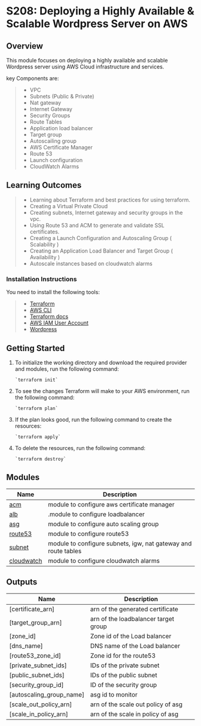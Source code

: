 # S208: Deploying a Highly Available & Scalable Wordpress Server on AWS

## Overview

This module focuses on deploying a highly available and scalable Wordpress server using AWS Cloud infrastructure and services. 

key Components are:

> - VPC
> - Subnets (Public & Private)
> - Nat gateway
> - Internet Gateway
> - Security Groups
> - Route Tables
> - Application load balancer
> - Target group
> - Autoscailing group
> - AWS Certificate Manager
> - Route 53
> - Launch configuration
> - CloudWatch Alarms

## Learning Outcomes

> - Learning about Terraform and best practices for using terraform.
> - Creating a Virtual Private Cloud
> - Creating subnets, Internet gateway and security groups in the vpc.
> - Using Route 53 and ACM to generate and validate SSL certificates.
> - Creating a Launch Configuration and Autoscaling Group ( Scalability )
> - Creating an Application Load Balancer and Target Group  ( Availability )
> - Autoscale instances based on cloudwatch alarms

### Installation Instructions

You need to install the following tools:

> - [Terraform](https://www.terraform.io/downloads)
> - [AWS CLI](https://docs.aws.amazon.com/cli/latest/userguide/getting-started-install.html)
> - [Terraform docs](https://terraform-docs.io/user-guide/installation/)
> - [AWS IAM User Account](https://aws.amazon.com/console/)  
> - [Wordpress](https://wordpress.org/download/)

## Getting Started

1.  To initialize the working directory and download the required provider and modules, run the following command:

		`terraform init` 

2.  To see the changes Terraform will make to your AWS environment, run the following command:

		`terraform plan` 

3.  If the plan looks good, run the following command to create the resources:

		`terraform apply` 

4.  To delete the resources, run the following command:

		`terraform destroy` 

## Modules

| Name | Description 
|------|--------|
| <a name="module_acm"></a> [acm](#module\acm) | module to configure aws certificate manager 
| <a name="module_loadbalancer"></a> [alb](#module\_loadbalancer) | .module to configure loadbalancer 
| <a name="module_webserver"></a> [asg](#module\_webserver) | module to configure auto scaling group
| <a name="module_route53"></a> [route53](#module\_route53) | module to configure route53 
| <a name="module_subnet"></a> [subnet](#module\_subnet) | module to configure subnets, igw, nat gateway and route tables
| <a name="module_cloudwatch"></a> [cloudwatch](#module\cloudwatch) | module to configure cloudwatch alarms

## Outputs

| Name | Description |
|------|-------------|
| [certificate_arn] | arn of the generated certificate |
| [target_group_arn]  | arn of the loadbalancer target group |
| [zone_id]  | Zone id of the Load balancer |
| [dns_name] | DNS name of the Load balancer |
| [route53_zone_id]  | Zone id for the route53 |
| [private_subnet_ids]  | IDs of the private subnet |
| [public_subnet_ids]  | IDs of the public subnet |
| [security_group_id]  | ID of the security group |
| [autoscaling_group_name]  | asg id to monitor |
| [scale_out_policy_arn]  | arn of the scale out policy of asg |
| [scale_in_policy_arn]  | arn of the scale in policy of asg |


